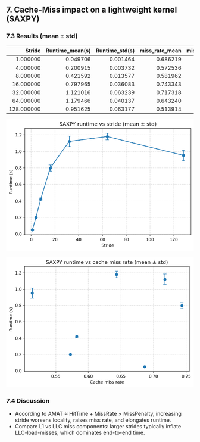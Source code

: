 ## 7. Cache-Miss impact on a lightweight kernel (SAXPY)

### 7.3 Results (mean ± std)

|     Stride |   Runtime_mean(s) |   Runtime_std(s) |   miss_rate_mean |   miss_rate_std |   LLC_load_misses(avg) |   L1_dcache_load_misses(avg) |
|-----------:|------------------:|-----------------:|-----------------:|----------------:|-----------------------:|-----------------------------:|
|   1.000000 |          0.049706 |         0.001464 |         0.686219 |        0.102357 |         6267316.000000 |               5564340.000000 |
|   4.000000 |          0.200915 |         0.003732 |         0.572536 |        0.252885 |        21707430.666667 |              11616453.000000 |
|   8.000000 |          0.421592 |         0.013577 |         0.581962 |        0.085534 |        48611558.666667 |              37717041.666667 |
|  16.000000 |          0.797965 |         0.036083 |         0.743343 |        0.081816 |        96524125.000000 |             110935350.000000 |
|  32.000000 |          1.121016 |         0.063239 |         0.717318 |        0.062139 |        80653386.666667 |             113304666.333333 |
|  64.000000 |          1.179466 |         0.040137 |         0.643240 |        0.119645 |        85536350.333333 |             113165217.666667 |
| 128.000000 |          0.951625 |         0.063177 |         0.513914 |        0.129073 |        66109449.666667 |             106641891.000000 |

![rt_stride](../figs/sec7/saxpy_runtime.png)

![rt_miss](../figs/sec7/saxpy_runtime_vs_miss.png)

### 7.4 Discussion

- According to AMAT ≈ HitTime + MissRate × MissPenalty, increasing stride worsens locality, raises miss rate, and elongates runtime.
- Compare L1 vs LLC miss components: larger strides typically inflate LLC-load-misses, which dominates end-to-end time.
